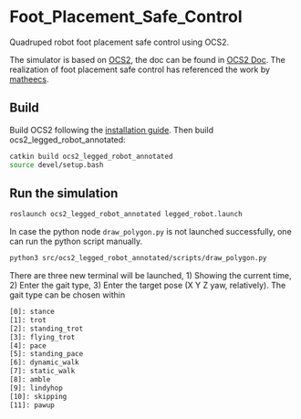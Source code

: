 # Foot_Placement_Safe_Control
Quadruped robot foot placement safe control using OCS2.

The simulator is based on [OCS2](https://github.com/leggedrobotics/ocs2), the doc can be found in [OCS2 Doc](https://leggedrobotics.github.io/ocs2/overview.html).
The realization of foot placement safe control has referenced the work by [matheecs](https://github.com/matheecs/ocs2_legged_robot_annotated).

## Build

Build OCS2 following the [installation guide](https://leggedrobotics.github.io/ocs2/installation.html). Then build ocs2_legged_robot_annotated:

```Bash
catkin build ocs2_legged_robot_annotated
source devel/setup.bash
```

## Run the simulation

```Bash
roslaunch ocs2_legged_robot_annotated legged_robot.launch
```

In case the python node `draw_polygon.py` is not launched successfully, one can run the python script manually.

```Bash
python3 src/ocs2_legged_robot_annotated/scripts/draw_polygon.py
```

There are three new terminal will be launched, 1) Showing the current time, 2) Enter the gait type, 3) Enter the target pose (X Y Z yaw, relatively).
The gait type can be chosen within

```Bash
[0]: stance
[1]: trot
[2]: standing_trot
[3]: flying_trot
[4]: pace
[5]: standing_pace
[6]: dynamic_walk
[7]: static_walk
[8]: amble
[9]: lindyhop
[10]: skipping
[11]: pawup
```
